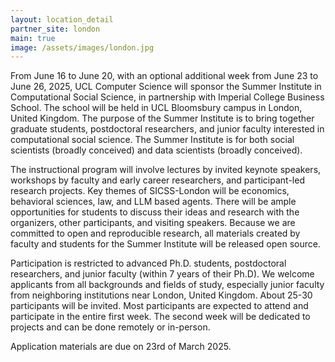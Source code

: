 ```yaml
---
layout: location_detail
partner_site: london
main: true
image: /assets/images/london.jpg
---
```


[//]: # (ORGANIZERS: Update the info to match your location. Add a site image to /assets/images/ and update the placeholder URL above to match it. See _data/2025/London for yml files that control the header content, location info on general sites page, people lists, and sidebar.)

From June 16 to June 20, with an optional additional week from June 23 to June 26, 2025, UCL Computer Science will sponsor the Summer Institute in Computational Social Science, in partnership with Imperial College Business School. The school will be held in UCL Bloomsbury campus in London, United Kingdom. The purpose of the Summer Institute is to bring together graduate students, postdoctoral researchers, and junior faculty interested in computational social science. The Summer Institute is for both social scientists (broadly conceived) and data scientists (broadly conceived).

The instructional program will involve lectures by invited keynote speakers, workshops by faculty and early career researchers, and participant-led research projects. Key themes of SICSS-London will be economics, behavioral sciences, law, and LLM based agents. There will be ample opportunities for students to discuss their ideas and research with the organizers, other participants, and visiting speakers. Because we are committed to open and reproducible research, all materials created by faculty and students for the Summer Institute will be released open source.

Participation is restricted to advanced Ph.D. students, postdoctoral researchers, and junior faculty (within 7 years of their Ph.D). We welcome applicants from all backgrounds and fields of study, especially junior faculty from neighboring institutions near London, United Kingdom. About 25-30 participants will be invited. Most participants are expected to attend and participate in the entire first week. The second week will be dedicated to projects and can be done remotely or in-person.  

Application materials are due on 23rd of March 2025.

[//]: # (ORGANIZERS: feel free to add a link to your application materials or your SICSS apply page above.)
